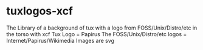 # tuxlogos-xcf
  The Library of a background of tux with a logo from FOSS/Unix/Distro/etc in the torso with xcf
  Tux Logo = Papirus
  The FOSS/Unix/Distro/etc logos = Internet/Papirus/Wikimedia
  Images are svg
